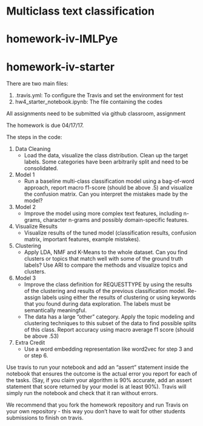 # Multiclass text classification

# homework-iv-IMLPye
# homework-iv-starter

There are two main files:
1)  .travis.yml: To configure the Travis and set the environment for test
2)  hw4_starter_notebook.ipynb: The file containing the codes

All assignments need to be submitted via github classroom, assignment 

The homework is due 04/17/17.

The steps in the code:
1)  Data Cleaning
      - Load the data, visualize the class distribution. Clean up the target labels. Some categories have been arbitrarily split and need to be consolidated. 
2)  Model 1
      - Run a baseline multi-class classification model using a bag-of-word approach, report macro f1-score (should be above .5) and visualize the confusion matrix. Can you interpret the mistakes made by the model? 
3)  Model 2
      - Improve the model using more complex text features, including n-grams, character n-grams and possibly domain-specific features.
4)  Visualize Results
      - Visualize results of the tuned model (classification results, confusion matrix, important features, example mistakes).
5)  Clustering
      - Apply LDA, NMF and K-Means to the whole dataset. Can you find clusters or topics that match well with some of the ground truth labels? Use ARI to compare the methods and visualize topics and clusters.
6)  Model 3
      - Improve the class definition for REQUESTTYPE by using the results of the clustering and results of the previous classification model. Re-assign labels using either the results of clustering or using keywords that you found during data exploration. The labels must be semantically meaningful.
       - The data has a large “other” category. Apply the topic modeling and clustering techniques to this subset of the data to find possible splits of this class.
      Report accuracy using macro average f1 score (should be above .53) 
7)  Extra Credit
      - Use a word embedding representation like word2vec for step 3 and or step 6. 
      
      
Use travis to run your notebook and add an “assert” statement inside the notebook that ensures the outcome is the actual error you report for each of the tasks.
(Say, if you claim your algorithm is 90% accurate, add an assert statement that score returned by your model is at least 90%).
Travis will simply run the notebook and check that it ran without errors.

We recommend that you fork the homework repository and run Travis on your own repository - this way you don’t have to wait for other students submissions to finish on travis.

